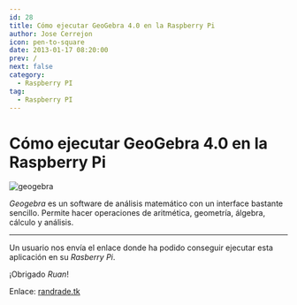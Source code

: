 ```yaml
---
id: 28
title: Cómo ejecutar GeoGebra 4.0 en la Raspberry Pi
author: Jose Cerrejon
icon: pen-to-square
date: 2013-01-17 08:20:00
prev: /
next: false
category:
  - Raspberry PI
tag:
  - Raspberry PI
---
```


# Cómo ejecutar GeoGebra 4.0 en la Raspberry Pi

![geogebra](/images/geogebra.jpg)

*Geogebra* es un software de análisis matemático con un interface bastante sencillo. Permite hacer operaciones de aritmética, geometría, álgebra, cálculo y análisis. 
- - -
Un usuario nos envía el enlace donde ha podido conseguir ejecutar esta aplicación en su *Rasberry Pi*. 

¡Obrigado *Ruan*!

Enlace: [randrade.tk](http://www.randrade.tk/index.php/2013/01/how-to-run-geogebra-4-0-on-your-raspberry-pi/)
